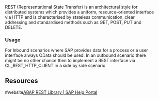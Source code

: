 REST (Representational State Transfer) is an architectural style for distributed systems which provides a uniform, resource-oriented interface via HTTP and is characterised by stateless communication, clear addressing and standardised methods such as GET, POST, PUT and DELETE.
### Usage
For Inbound scenarios where SAP provides data for a process or a user interface always OData should be used. In an outbound scenario there might be no other chance then to implement a REST interface via CL_REST_HTTP_CLIENT in a side by side scenario.
## Resources
#website[ABAP REST Library | SAP Help Portal](https://help.sap.com/docs/SAP_S4HANA_ON-PREMISE/753088fc00704d0a80e7fbd6803c8adb/2850217946b54e718e1f4afb35c4c283.html?locale=en-US)